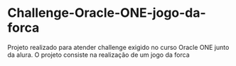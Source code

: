 # Challenge-Oracle-ONE-jogo-da-forca
Projeto realizado para atender challenge exigido no curso Oracle ONE junto da alura. O projeto consiste na realização de um jogo da forca
